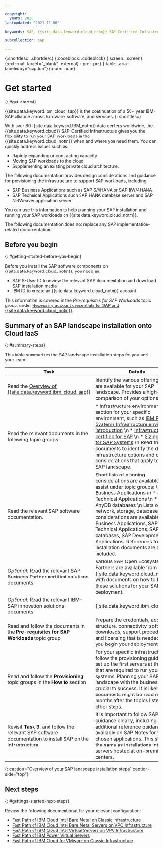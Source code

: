 ```yaml
---

copyright:
  years: 2020
lastupdated: "2021-12-06"

keywords: SAP, {{site.data.keyword.cloud_notm}} SAP-Certified Infrastructure, {{site.data.keyword.ibm_cloud_sap}}, SAP Workloads

subcollection: sap

---
```


{:shortdesc: .shortdesc}
{:codeblock: .codeblock}
{:screen: .screen}
{:external: target="_blank" .external}
{:pre: .pre}
{:table: .aria-labeledby="caption"}
{:note: .note}

# Get started
{: #get-started}

{{site.data.keyword.ibm_cloud_sap}} is the continuation of a 50+ year IBM-SAP alliance across hardware, software, and services.
{: shortdesc}

With over 60 {{site.data.keyword.IBM_notm}} data centers worldwide, the {{site.data.keyword.cloud}} SAP-Certified Infrastructure gives you the flexibility to run your SAP workloads in the {{site.data.keyword.cloud_notm}} when and where you need them. You can quickly address issues such as:

* Rapidly expanding or contracting capacity
* Moving SAP workloads to the cloud
* Supplementing an existing private cloud architecture.

The following documentation provides design considerations and guidance for provisioning the infrastructure to support SAP workloads, including:

* SAP Business Applications such as SAP S/4HANA or SAP BW/4HANA
* SAP Technical Applications such SAP HANA database server and SAP NetWeaver application server

You can use this information to help planning your SAP installation and running your SAP workloads on {{site.data.keyword.cloud_notm}}.

The following documentation does not replace any SAP implementation-related documentation.

## Before you begin
{: #getting-started-before-you-begin}

Before you install the SAP software components on {{site.data.keyword.cloud_notm}}, you need an:
* SAP S-User ID to review the relevant SAP documentation and download SAP installation media
* IBM ID to create an {{site.data.keyword.cloud_notm}} account

This information is covered in the *Pre-requisites for SAP Workloads* topic group, under [Necessary account credentials for SAP and {{site.data.keyword.cloud_notm}}](/docs/sap?topic=sap-necessary-credentials).

## Summary of an SAP landscape installation onto Cloud IaaS
{: #summary-steps}

This table summarizes the SAP landscape installation steps for you and your team:

| **Task** |**Details** |
| ----- | ----- |
| Read the [Overview of {{site.data.keyword.ibm_cloud_sap}}](/docs/sap?topic=sap-overview-sap-offerings-overview) | Identify the various offerings that are available for your SAP landscape. Provides a high-level comparison of your options. |
| Read the relevant documents in the following topic groups: | * Infrastructure environments section for your specific environment, such as [IBM Power Systems Infrastructure environment introduction](/docs/sap?topic=sap-power-env-introduction) \n * [Infrastructure certified for SAP](/docs/sap?topic=sap-iaas-offerings) \n * [Sizing process for SAP Systems](/docs/sap?topic=sap-sizing) \n Read these documents to identify the detailed infrastructure options and design considerations that apply to your SAP landscape. |
| Read the relevant SAP software documentation. | Short lists of planning considerations are available to assist under topic groups: \n * SAP Business Applications \n * SAP Technical Applications \n * SAP AnyDB databases \n Lists of usage, network, storage, database, and OS considerations are available for SAP Business Applications, SAP Technical Applications, SAP AnyDB databases, SAP Development Applications. References to SAP installation documents are also included. |
| _Optional:_ Read the relevant SAP Business Partner certified solutions documents | Various SAP Open Ecosystem Partners are available from {{site.data.keyword.cloud_notm}}, with documents on how to best use these solutions for your SAP deployment. |
| _Optional:_ Read the relevant IBM-SAP innovation solutions documents|{{site.data.keyword.ibm_cloud_sap}} | This documentation provides more options for maximizing your SAP landscape, including Cloud Migration Acceleration and {{site.data.keyword.ibmwatson_notm}}. |
| Read and follow the documents in the **Pre-requisites for SAP Workloads** topic group | Prepare the credentials, account structure, connectivity, software downloads, support procedures, and licensing that is needed before you begin your deployment. |
| Read and follow the **Provisioning** topic groups in the **How to** section | For your specific infrastructure, follow the provisioning guidelines to set up the first servers at the sizes that are required to run your SAP systems. Planning your SAP landscape with the business is crucial to success. It is likely these documents might be read many months after the topics listed in the other steps. |
| Revisit **Task 3**, and follow the relevant SAP software documentation to install SAP on the infrastructure | It is important to follow SAP guidance clearly, including any additional reference guidance available on SAP Notes for your chosen applications. This stage is the same as installations into servers hosted at on-premises data centers. |
{: caption="Overview of your SAP landscape installation steps" caption-side="top"}

## Next steps
{: #gettings-started-next-steps}

Review the following documentionat for your relevant configuration:

* [Fast Path of IBM Cloud Intel Bare Metal on Classic Infrastructure](/docs/sap?topic=sap-fast-path-site-map-intel-bm)
* [Fast Path of IBM Cloud Intel Bare Metal Servers on VPC Infrastructure](/docs/sap?topic=sap-fast-path-site-map-intel-bm-vpc)
* [Fast Path of IBM Cloud Intel Virtual Servers on VPC Infrastructure](/docs/sap?topic=sap-fast-path-site-map-intel-vs-gen2)
* [Fast Path of IBM Power Virtual Servers](/docs/sap?topic=sap-fast-path-site-map-power-vs)
* [Fast Path of IBM Cloud for VMware on Classic Infrastructure](/docs/sap?topic=sap-fast-path-site-map-vmware-sddc)
